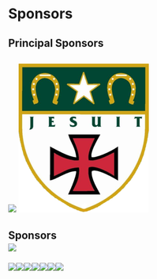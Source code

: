 # Sponsors

## Principal Sponsors

## [![](https://spectrum3847.smugmug.com/Brand/Sponsor-Logos/i-TjMn7nm/0/S/St.%20Agnes%20Academy%20Logo-S.png)](http://st-agnes.org/)             ![](<../.gitbook/assets/image (1) (1) (1) (1).png>)

Sponsors[\
![](https://spectrum3847.smugmug.com/Brand/Sponsor-Logos/i-nJfq9ss/0/S/Solarcraft%20Logo-S.png)](http://solarcraft.net/)
------------------------------------------------------------------------------------------------------------------------

[![](https://spectrum3847.org/wp-content/uploads/2021/09/Analog\_Devices-Logo-350x300.png)](https://www.analog.com/en/index.html)![](https://spectrum3847.org/wp-content/uploads/2021/10/INTUITIVE-Foundation\_STACK\_blue\_RGB.png)![](https://spectrum3847.org/wp-content/uploads/2021/12/Texas-Workforce-Commission-180x200.png)[![](https://spectrum3847.org/wp-content/uploads/2021/12/QAD\_dark\_GREY-150x150.png)](https://qad.works/)[![](https://spectrum3847.org/wp-content/uploads/2020/01/houston-isa-logo-1.png)](https://houstonisa.org/)[![](https://spectrum3847.org/wp-content/uploads/2022/01/GHF\_Logo\_DarkBackground-200x200.png)](https://ghaasfoundation.org/)[![](https://spectrum3847.org/wp-content/uploads/2023/11/REV\_LOGO\_SINGLE\_COLOR\_BLACK\_WEB-350x150.png)](https://www.revrobotics.com/)
